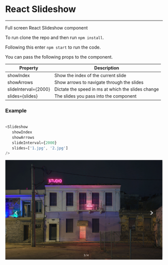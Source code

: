 # React Slideshow
---
Full screen React Slideshow component

To run clone the repo and then run `npm install`.

Following this enter `npm start` to run the code.

You can pass the following props to the component.

| Property | Description|
|----------|-------------
| showIndex | Show the index of the current slide|
| showArrows | Show arrows to navigate through the slides|
| slideInterval={2000}| Dictate the speed in ms at which the slides change|
| slides={slides} |The slides you pass into the component|


### Example

```js

<Slideshow
   showIndex
   showArrows
   slideInterval={2000}
   slides=['1.jpg', '2.jpg']
/>

```

![Alt text](/react-slideshow.png?raw=true "Optional Title")

